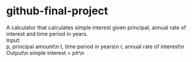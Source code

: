 # github-final-project
A calculator that calculates simple interest given principal, annual rate of interest and time period in years.<br />
Input:<br />
   p, principal amount\n
   t, time period in years\n
   r, annual rate of interest\n
Output\n
   simple interest = p*t*r\n
